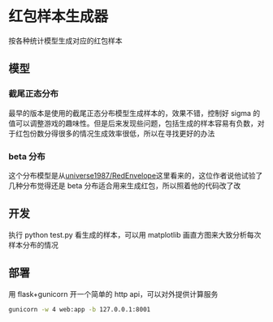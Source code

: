 # 红包样本生成器

按各种统计模型生成对应的红包样本

## 模型

### 截尾正态分布

最早的版本是使用的截尾正态分布模型生成样本的，效果不错，控制好 sigma 的值可以调整游戏的趣味性。但是后来发现些问题，包括生成的样本容易有负数，对于红包份数分得很多的情况生成效率很低，所以在寻找更好的办法

### beta 分布

这个分布模型是从[universe1987/RedEnvelope](https://github.com/universe1987/RedEnvelope)这里看来的，这位作者说他试验了几种分布觉得还是 beta 分布适合用来生成红包，所以照着他的代码改了改

## 开发

执行 python test.py 看生成的样本，可以用 matplotlib 画直方图来大致分析每次样本分布的情况

## 部署

用 flask+gunicorn 开一个简单的 http api，可以对外提供计算服务

```bash
gunicorn -w 4 web:app -b 127.0.0.1:8001
```
